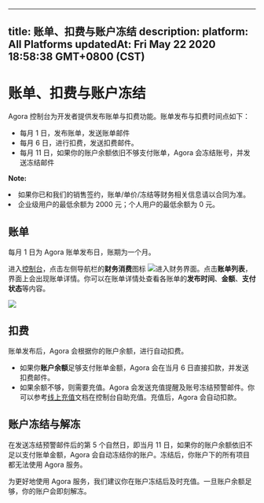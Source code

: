 
---
title: 账单、扣费与账户冻结
description: 
platform: All Platforms
updatedAt: Fri May 22 2020 18:58:38 GMT+0800 (CST)
---
# 账单、扣费与账户冻结
Agora 控制台为开发者提供发布账单与扣费功能。账单发布与扣费时间点如下：

- 每月 1 日，发布账单，发送账单邮件
- 每月 6 日，进行扣费，发送扣费邮件。
- 每月 11 日，如果你的账户余额依旧不够支付账单，Agora 会冻结账号，并发送冻结邮件

**Note:** 
<div class="alert warning"><li>如果你已和我们的销售签约，账单/单价/冻结等财务相关信息请以合同为准。</li><li>企业级用户的最低余额为 2000 元；个人用户的最低余额为 0 元。</li></div>

## 账单

每月 1 日为 Agora 账单发布日，账期为一个月。

进入[控制台](https://dashboard.agora.io/)，点击左侧导航栏的**财务消费**图标 ![](https://web-cdn.agora.io/docs-files/1562666103550)进入财务界面。点击**账单列表**，界面上会出现账单详情。你可以在账单详情处查看各账单的**发布时间**、**金额**、**支付状态**等内容。

![](https://web-cdn.agora.io/docs-files/1568807577137)

## 扣费

账单发布后，Agora 会根据你的账户余额，进行自动扣费。

- 如果你**账户余额**足够支付账单金额，Agora 会在当月 6 日直接扣款，并发送扣费邮件。
- 如果余额不够，则需要充值。Agora 会发送充值提醒及账号冻结预警邮件。你可以参考[线上充值](https://docs.agora.io/cn/Agora%20Platform/online_payment?platform=All%20Platforms)文档在控制台自助充值。充值后，Agora 会自动扣款。

## 账户冻结与解冻

在发送冻结预警邮件后的第 5 个自然日，即当月 11 日，如果你的账户余额依旧不足以支付账单金额，Agora 会自动冻结你的账户。冻结后，你账户下的所有项目都无法使用 Agora 服务。

为更好地使用 Agora 服务，我们建议你在账户冻结后及时充值。一旦账户余额足够，你的账户会即刻解冻。

